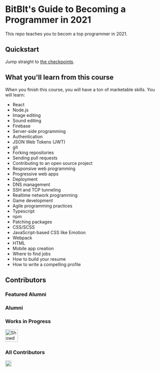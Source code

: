 # BitBlt's Guide to Becoming a Programmer in 2021

This repo teaches you to becom a top programmer in 2021.

## Quickstart

Jump straight to [the checkpoints](checkpoints.md#checkpoint-10).

## What you'll learn from this course

When you finish this course, you will have a ton of marketable skills. You will learn:

- React
- Node.js
- Image editing
- Sound editing
- Firebase
- Server-side programming
- Authentication
- JSON Web Tokens (JWT)
- git
- Forking repositories
- Sending pull requests
- Contributing to an open source project
- Responsive web programming
- Progressive web apps
- Deployment
- DNS management
- SSH and TCP tunneling
- Realtime network programming
- Game development
- Agile programming practices
- Typescript
- npm
- Patching packages
- CSS/SCSS
- JavaScript-based CSS like Emotion
- Webpack
- HTML
- Mobile app creation
- Where to find jobs
- How to build your resume
- How to write a compelling profile

## Contributors

### Featured Alumni

[//]: featured-alumni-faces
[//]: featured-alumni-faces

### Alumni

[//]: alumni-faces
[//]: alumni-faces

### Works in Progress

[//]: wip-faces

<a href="https://showdown-a462e.web.app"><img src="https://showdown-a462e.web.app/assets/icon/favicon.png" title="Showdown" width="40" height="40"></a>

[//]: wip-faces

### All Contributors

[//]: contributor-faces

<a href="https://github.com/benallfree"><img src="https://avatars2.githubusercontent.com/u/1068356?v=4" title="benallfree" width="20" height="20"></a>

[//]: contributor-faces
